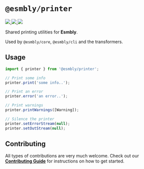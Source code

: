 # `@esmbly/printer`
<p>
  <a title="MIT License" href="LICENSE">
    <img src="https://img.shields.io/github/license/gridsome/gridsome.svg?style=flat-square&label=License&colorB=6cc24a">
  </a>
  <a title="Build Status" href="https://travis-ci.org/esmbly/esmbly">
    <img src="https://travis-ci.org/esmbly/esmbly.svg?branch=master">
  </a>
  <a href="https://coveralls.io/github/esmbly/esmbly?branch=master" href="Coverage Status">
    <img src="https://coveralls.io/repos/github/esmbly/esmbly/badge.svg?branch=master" />
  </a>
</p>

Shared printing utilities for **Esmbly**.

Used by `@esmbly/core`, `@esmbly/cli` and the transformers. 

## Usage
```js
import { printer } from '@esmbly/printer';

// Print some info
printer.print('some info..');

// Print an error
printer.error('an error..');

// Print warnings
printer.printWarnings([Warning]);

// Silence the printer
printer.setErrorStream(null);
printer.setOutStream(null);
```

## Contributing
All types of contributions are very much welcome. Check out our [**Contributing Guide**](CONTRIBUTING.md) for instructions on how to get started.
